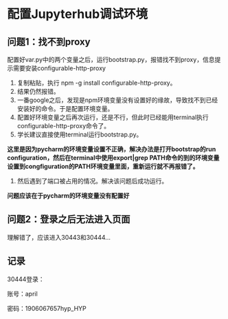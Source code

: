 # 配置Jupyterhub调试环境

## 问题1：找不到proxy

配置好var.py中的两个变量之后，运行bootstrap.py，报错找不到proxy，信息提示需要安装configurable-http-proxy

1. 复制粘贴，执行 npm -g install configurable-http-proxy。
2. 结果仍然报错。
3. 一番google之后，发现是npm环境变量没有设置好的缘故，导致找不到已经安装好的命令。于是配置环境变量。
4. 配置好环境变量之后再次运行，还是不行，但此时已经能用terminal执行configurable-http-proxy命令了。
5. 学长建议直接使用terminal运行bootstrap.py。

**这里是因为pycharm的环境变量设置不正确，解决办法是打开bootstrap的run configuration，然后在terminal中使用export|grep PATH命令的到的环境变量设置到congfiguration的PATH环境变量里面，重新运行就不再报错了。**

1. 然后遇到了端口被占用的情况。解决该问题后成功运行。

**问题应该在于pycharm的环境变量没有配置好**

## 问题2：登录之后无法进入页面

理解错了，应该进入30443和30444...

## 记录

30444登录：

账号：april

密码：1906067657hyp_HYP
